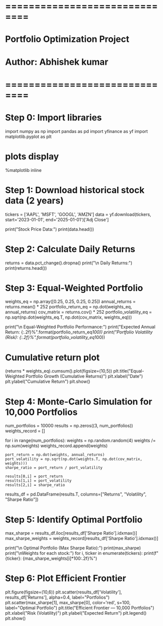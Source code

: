 # ==============================
# Portfolio Optimization Project
# Author: Abhishek kumar
# ==============================

# Step 0: Import libraries
import numpy as np
import pandas as pd
import yfinance as yf
import matplotlib.pyplot as plt

# plots display
%matplotlib inline

# Step 1: Download historical stock data (2 years)
tickers = ['AAPL', 'MSFT', 'GOOGL', 'AMZN']
data = yf.download(tickers, start='2023-01-01', end='2025-01-01')['Adj Close']

print("Stock Price Data:")
print(data.head())

# Step 2: Calculate Daily Returns
returns = data.pct_change().dropna()
print("\n Daily Returns:")
print(returns.head())

# Step 3: Equal-Weighted Portfolio
weights_eq = np.array([0.25, 0.25, 0.25, 0.25])
annual_returns = returns.mean() * 252
portfolio_return_eq = np.dot(weights_eq, annual_returns)
cov_matrix = returns.cov() * 252
portfolio_volatility_eq = np.sqrt(np.dot(weights_eq.T, np.dot(cov_matrix, weights_eq)))

print("\n Equal-Weighted Portfolio Performance:")
print("Expected Annual Return: {:.2f}%".format(portfolio_return_eq*100))
print("Portfolio Volatility (Risk): {:.2f}%".format(portfolio_volatility_eq*100))

# Cumulative return plot
(returns * weights_eq).cumsum().plot(figsize=(10,5))
plt.title("Equal-Weighted Portfolio Growth (Cumulative Returns)")
plt.xlabel("Date")
plt.ylabel("Cumulative Return")
plt.show()

# Step 4: Monte-Carlo Simulation for 10,000 Portfolios
num_portfolios = 10000
results = np.zeros((3, num_portfolios))
weights_record = []

for i in range(num_portfolios):
    weights = np.random.random(4)
    weights /= np.sum(weights)
    weights_record.append(weights)
    
    port_return = np.dot(weights, annual_returns)
    port_volatility = np.sqrt(np.dot(weights.T, np.dot(cov_matrix, weights)))
    sharpe_ratio = port_return / port_volatility
    
    results[0,i] = port_return
    results[1,i] = port_volatility
    results[2,i] = sharpe_ratio

results_df = pd.DataFrame(results.T, columns=["Returns", "Volatility", "Sharpe Ratio"])

# Step 5: Identify Optimal Portfolio
max_sharpe = results_df.iloc[results_df['Sharpe Ratio'].idxmax()]
max_sharpe_weights = weights_record[results_df['Sharpe Ratio'].idxmax()]

print("\n Optimal Portfolio (Max Sharpe Ratio):")
print(max_sharpe)
print("\nWeights for each stock:")
for i, ticker in enumerate(tickers):
    print(f"{ticker}: {max_sharpe_weights[i]*100:.2f}%")

# Step 6: Plot Efficient Frontier
plt.figure(figsize=(10,6))
plt.scatter(results_df['Volatility'], results_df['Returns'], alpha=0.4, label="Portfolios")
plt.scatter(max_sharpe[1], max_sharpe[0], color='red', s=100, label="Optimal Portfolio")
plt.title("Efficient Frontier — 10,000 Portfolios")
plt.xlabel("Risk (Volatility)")
plt.ylabel("Expected Return")
plt.legend()
plt.show()
